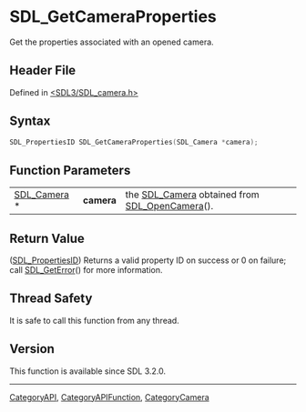 # SDL_GetCameraProperties

Get the properties associated with an opened camera.

## Header File

Defined in [<SDL3/SDL_camera.h>](https://github.com/libsdl-org/SDL/blob/main/include/SDL3/SDL_camera.h)

## Syntax

```c
SDL_PropertiesID SDL_GetCameraProperties(SDL_Camera *camera);
```

## Function Parameters

|                            |            |                                                                                |
| -------------------------- | ---------- | ------------------------------------------------------------------------------ |
| [SDL_Camera](SDL_Camera) * | **camera** | the [SDL_Camera](SDL_Camera) obtained from [SDL_OpenCamera](SDL_OpenCamera)(). |

## Return Value

([SDL_PropertiesID](SDL_PropertiesID)) Returns a valid property ID on
success or 0 on failure; call [SDL_GetError](SDL_GetError)() for more
information.

## Thread Safety

It is safe to call this function from any thread.

## Version

This function is available since SDL 3.2.0.





----
[CategoryAPI](CategoryAPI), [CategoryAPIFunction](CategoryAPIFunction), [CategoryCamera](CategoryCamera)

